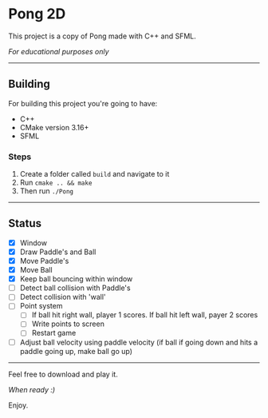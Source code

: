 # Pong 2D

This project is a copy of Pong made with C++ and SFML.

*For educational purposes only*

---

## Building

For building this project you're going to have:

- C++
- CMake version 3.16+
- SFML

### Steps

1. Create a folder called `build` and navigate to it
2. Run `cmake .. && make`
3. Then run `./Pong`

---

## Status

- [x] Window
- [x] Draw Paddle's and Ball
- [x] Move Paddle's
- [x] Move Ball
- [x] Keep ball bouncing within window
- [ ] Detect ball collision with Paddle's
- [ ] Detect collision with 'wall'
- [ ] Point system
	- [ ] If ball hit right wall, player 1 scores. If ball hit left wall, payer 2 scores
	- [ ] Write points to screen
	- [ ] Restart game
- [ ] Adjust ball velocity using paddle velocity (if ball if going down and hits a paddle going up, make ball go up)

---

Feel free to download and play it.

*When ready :)*

Enjoy.